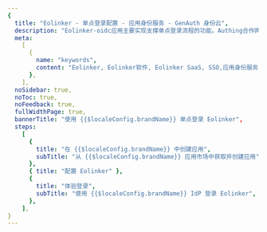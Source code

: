 ```yaml
---
{
  title: "Eolinker - 单点登录配置 - 应用身份服务 - GenAuth 身份云",
  description: "Eolinker-oidc应用主要实现支撑单点登录流程的功能。Authing合作网络提供 Eolinker，单点登录，SSO，实现应用的快捷登录、免密登录，提升员工办公体验、增强用户体验，增强企业数字化服务水平。",
  meta:
    [
      {
        name: "keywords",
        content: "Eolinker, Eolinker软件, Eolinker SaaS, SSO,应用身份服务,单点登录配置,Authing身份云",
      },
    ],
  noSidebar: true,
  noToc: true,
  noFeedback: true,
  fullWidthPage: true,
  bannerTitle: "使用 {{$localeConfig.brandName}} 单点登录 Eolinker",
  steps:
    [
      {
        title: "在 {{$localeConfig.brandName}} 中创建应用",
        subTitle: "从 {{$localeConfig.brandName}} 应用市场中获取并创建应用",
      },
      { title: "配置 Eolinker" },
      {
        title: "体验登录",
        subTitle: "使用 {{$localeConfig.brandName}} IdP 登录 Eolinker",
      },
    ],
}
---
```


<IntegrationDetail/>
